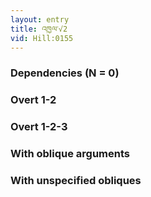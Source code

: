 ```yaml
---
layout: entry
title: འཁྱལ་√2
vid: Hill:0155
---
```

### Dependencies (N = 0)


### Overt 1-2


### Overt 1-2-3


### With oblique arguments


### With unspecified obliques
